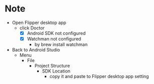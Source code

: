 # Note

- Open Flipper desktop app
    - click Doctor
        - [x] Android SDK not configured
        - [x] Watchman not configured
            - by brew install watchman

- Back to Android Studio
    - Menu
        - File
            - Project Structure
                - SDK Location
                    - copy it and paste to Flipper desktop app setting

